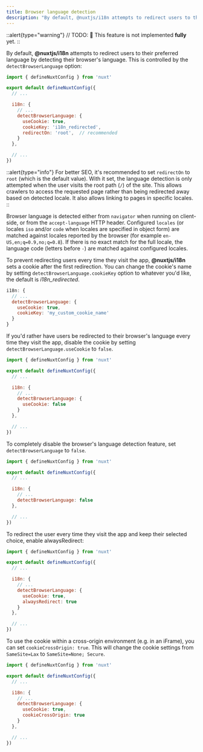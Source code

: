 ```yaml
---
title: Browser language detection
description: "By default, @nuxtjs/i18n attempts to redirect users to their preferred language by detecting their browser's language. This is controlled by the `detectBrowserLanguage` option:"
---
```


::alert{type="warning"}
// TODO:
🚧 This feature is not implemented **fully** yet.
::

By default, **@nuxtjs/i18n** attempts to redirect users to their preferred language by detecting their browser's language. This is controlled by the `detectBrowserLanguage` option:

```js {}[nuxt.config.js]
import { defineNuxtConfig } from 'nuxt'

export default defineNuxtConfig({
  // ...

  i18n: {
    // ...
    detectBrowserLanguage: {
      useCookie: true,
      cookieKey: 'i18n_redirected',
      redirectOn: 'root',  // recommended
    }
  },

  // ...
})
```

::alert{type="info"}
For better SEO, it's recommended to set `redirectOn` to `root` (which is the default value). With it set, the language detection is only attempted when the user visits the root path (`/`) of the site. This allows crawlers to access the requested page rather than being redirected away based on detected locale. It also allows linking to pages in specific locales.
::

Browser language is detected either from `navigator` when running on client-side, or from the `accept-language` HTTP header. Configured `locales` (or locales `iso` and/or `code` when locales are specified in object form) are matched against locales reported by the browser (for example `en-US,en;q=0.9,no;q=0.8`). If there is no exact match for the full locale, the language code (letters before `-`) are matched against configured locales.

To prevent redirecting users every time they visit the app, **@nuxtjs/i18n** sets a cookie after the first redirection. You can change the cookie's name by setting `detectBrowserLanguage.cookieKey` option to whatever you'd like, the default is _i18n_redirected_.

```js {}[nuxt.config.js]
i18n: {
  // ...
  detectBrowserLanguage: {
    useCookie: true,
    cookieKey: 'my_custom_cookie_name'
  }
}
```

If you'd rather have users be redirected to their browser's language every time they visit the app, disable the cookie by setting `detectBrowserLanguage.useCookie` to `false`.

```js {}[nuxt.config.js]
import { defineNuxtConfig } from 'nuxt'

export default defineNuxtConfig({
  // ...

  i18n: {
    // ...
    detectBrowserLanguage: {
      useCookie: false
    }
  },

  // ...
})
```

To completely disable the browser's language detection feature, set `detectBrowserLanguage` to `false`.

```js {}[nuxt.config.js]
import { defineNuxtConfig } from 'nuxt'

export default defineNuxtConfig({
  // ...

  i18n: {
    // ...
    detectBrowserLanguage: false
  },

  // ...
})
```

To redirect the user every time they visit the app and keep their selected choice, enable alwaysRedirect:

```js {}[nuxt.config.js]
import { defineNuxtConfig } from 'nuxt'

export default defineNuxtConfig({
  // ...

  i18n: {
    // ...
    detectBrowserLanguage: {
      useCookie: true,
      alwaysRedirect: true
    }
  },

  // ...
})
```

To use the cookie within a cross-origin environment (e.g. in an iFrame), you can set `cookieCrossOrigin: true`. This will change the cookie settings from `SameSite=Lax` to `SameSite=None; Secure`.

```js {}[nuxt.config.js]
import { defineNuxtConfig } from 'nuxt'

export default defineNuxtConfig({
  // ...

  i18n: {
    // ...
    detectBrowserLanguage: {
      useCookie: true,
      cookieCrossOrigin: true
    }
  },

  // ...
})
```
